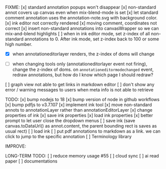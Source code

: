 FIXME:
[x] standard annotation popups won't disappear
[x] non-standard annot covers up canvas even when mix-blend-mode is set
[x] let standard comment annotation uses the annotation-note.svg with background color.
[x] ink editor not correctly rendered
[x] moving comment, coordinates not correct
[x] insert non-standard annotations into canvasWrapper so we can mix-and-blend highlights
[ ] when in ink editor mode, set z-index of all non-standard annotations to 0. After ink mode, set z-index back to 100 or some high number.
  - [x] when annotationeditorlayer renders, the z-index of doms will change
  - [ ] when changing tools only (annotationeditorlayer event not firing), change the z-index of doms. on `annotationeditormodechanged` event, redraw annotations, but how do I know which page I should redraw?


[ ] graph view not able to get links in markdown editor
[ ] don't show any error / warning messages to users when meta info is not able to retrieve

TODO:
[x] bump nodejs to 18
[x] bump version of node in github workflows
[x] bump pdfjs to v3.7.107
[x] implement ink tool
[x] move non-standard annots to annotationLayer rather than annotationEditorLayer
[x] change properties of ink
[x] save ink properties
[x] load ink properties
[x] better prompt to let user close the dropdown menus
[ ] save ink (save canvas.toDataUrl() as annot.content, the parent bounding rect is saves as usual rect)
[ ] load ink
[ ] put pdf annotations to markdown as a link. we can click to jump to the specific annotation
[ ] Terminology library

IMPROVE:

LONG-TERM TODO:
[ ] reduce memory usage #55
[ ] cloud sync
[ ] ai read paper
[ ] documentations
